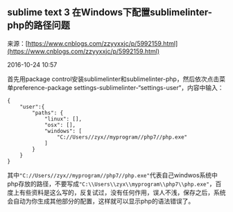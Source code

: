 ## sublime text 3 在Windows下配置sublimelinter-php的路径问题

来源：[https://www.cnblogs.com/zzyyxxjc/p/5992159.html](https://www.cnblogs.com/zzyyxxjc/p/5992159.html)

2016-10-24 10:57

首先用package control安装sublimelinter和sublimelinter-php，然后依次点击菜单preference-package settings-sublimelinter-“settings-user“，内容中输入：

```
{
    "user":{
        "paths": {
            "linux": [],
            "osx": [],
            "windows": [
                "C://Users//zyx//myprogram//php7//php.exe"
            ]
        }
    }
}
```


其中`"C://Users//zyx//myprogram//php7//php.exe"`代表自己windwos系统中php存放的路径，不要写成`"C:\\Users\\zyx\\myprogram\\php7\\php.exe"`，百度上有些资料是这么写的，反复试过，没有任何作用，误人不浅，保存之后，系统会自动为你生成其他部分的配置，这样就可以显示php的语法错误了。
